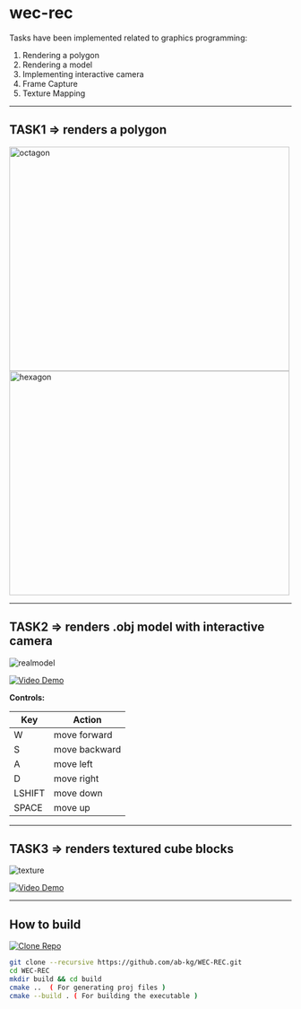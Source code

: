 # wec-rec  

Tasks have been implemented related to graphics programming:  

1. Rendering a polygon  
2. Rendering a model  
3. Implementing interactive camera  
4. Frame Capture  
5. Texture Mapping  

---

## TASK1 ⇒ renders a polygon  

<img width="500" height="400" alt="octagon" src="https://github.com/user-attachments/assets/8eeada1d-8f77-465b-b6e9-2ad6098b4b0d" />  

<img width="500" height="400" alt="hexagon" src="https://github.com/user-attachments/assets/9336a863-215f-4879-95a5-5bdfb5c09b07" />  

---

## TASK2 ⇒ renders .obj model with interactive camera  

![realmodel](https://github.com/user-attachments/assets/c155c6b0-1eb4-4343-b3ec-a79cba972b39)  

[![Video Demo](https://img.shields.io/badge/Watch-Demo-red?style=for-the-badge)](https://drive.google.com/file/d/1ecvmgpcTJukxN4EXXk0_tmYD3b7dxspG/view?usp=sharing)

**Controls:**  

| Key | Action |
|-----|--------|
| W | move forward |
| S | move backward |
| A | move left |
| D | move right |
| LSHIFT | move down |
| SPACE | move up |

---

## TASK3 ⇒ renders textured cube blocks  

![texture](https://github.com/user-attachments/assets/f70e3efe-e461-4ef6-af5a-145c85d82f1e)  

[![Video Demo](https://img.shields.io/badge/Watch-Demo-red?style=for-the-badge)](https://drive.google.com/file/d/1cCl3cKgPfhYrYFjJz1YprBttckUHL5yW/view?usp=sharing)

---

## How to build

[![Clone Repo](https://img.shields.io/badge/Git-Clone-blue?style=for-the-badge)](https://github.com/ab-kg/WEC-REC.git)

```bash
git clone --recursive https://github.com/ab-kg/WEC-REC.git 
cd WEC-REC
mkdir build && cd build
cmake ..  ( For generating proj files )
cmake --build . ( For building the executable ) 


